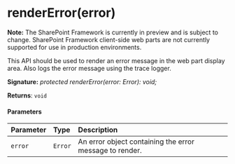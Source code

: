 # renderError(error)
**Note:** The SharePoint Framework is currently in preview and is subject to change. SharePoint Framework client-side web parts are not currently supported for use in production environments.



This API should be used to render an error message in the web part display area. Also logs the error message using the trace logger.

**Signature:** _protected renderError(error: Error): void;_

**Returns**: `void`





#### Parameters


| Parameter	   | Type    | Description |
|:-------------|:---------------|:------------|
| `error`    | `Error` | An error object containing the error message to render. |


